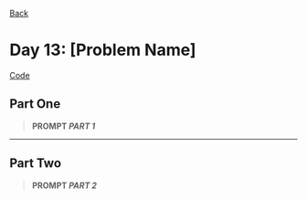 [Back](../README.md)

# Day 13: [Problem Name]

[Code](./index.js)

## Part One

> **PROMPT _PART 1_**

---

## Part Two

> **PROMPT _PART 2_**
